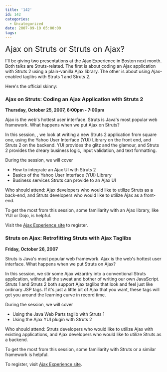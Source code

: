 ```yaml
---
title: '142'
id: 142
categories:
  - Uncategorized
date: 2007-09-10 05:00:00
tags:
---
```


<span style="font-size:180%;">Ajax on Struts or Struts on Ajax?</span>

 I'll be giving two presentations at the Ajax Experience in Boston next month. Both talks are Struts-related. The first is about coding an Ajax application with Struts 2 using a plain-vanilla Ajax library. The other is about using Ajax-enabled taglibs with Struts 1 and Struts 2\. 

 Here's the official skinny: 

### Ajax on Struts: Coding an Ajax Application with Struts 2

**Thursday, October 25, 2007, 6:00pm - 7:00pm**

 Ajax is the web's hottest user interface. Struts is Java's most popular web framework. What happens when we put Ajax on Struts? 

 In this session, , we look at writing a new Struts 2 application from square one, using the Yahoo User Interface (YUI) Library on the front end, and Struts 2 on the backend. YUI provides the glitz and the glamour, and Struts 2 provides the dreary business logic, input validation, and text formatting. 

 During the session, we will cover 

*   How to integrate an Ajax UI with Struts 2
*   Basics of the Yahoo User Interface (YUI) Library
*   Business services Struts can provide to an Ajax UI 

 Who should attend: Ajax developers who would like to utilize Struts as a back-end, and Struts developers who would like to utilize Ajax as a front-end. 

 To get the most from this session, some familiarity with an Ajax library, like YUI or Dojo, is helpful. 

 Visit the [Ajax Experience site](http://ajaxexperience.techtarget.com/east/index.html) to register. 

### Struts on Ajax: Retrofitting Struts with Ajax Taglibs

**Friday, October 26, 2007**

 Struts is Java's most popular web framework. Ajax is the web's hottest user interface. What happens when we put Struts on Ajax? 

 In this session, we stir some Ajax wizardry into a conventional Struts application, without all the sweat and bother of writing our own JavaScript. Struts 1 and Struts 2 both support Ajax taglibs that look and feel just like ordinary JSP tags. If it's just a little bit of Ajax that you want, these tags will get you around the learning curve in record time. 

 During the session, we will cover 

*   Using the Java Web Parts taglib with Struts 1
*   Using the Ajax YUI plugin with Struts 2 

 Who should attend: Struts developers who would like to utilize Ajax with existing applications, and Ajax developers who would like to utilize Struts as a backend. 

 To get the most from this session, some familiarity with Struts or a similar framework is helpful. 

 To register, visit [Ajax Experience site](http://ajaxexperience.techtarget.com/east/index.html). 
